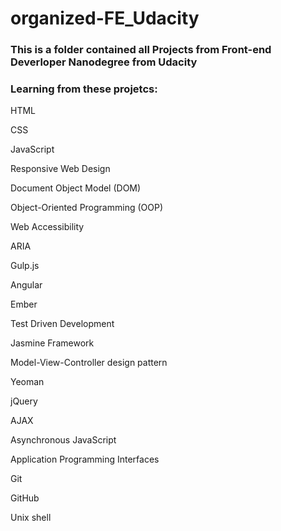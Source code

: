 # organized-FE_Udacity
### This is a folder contained all Projects from Front-end Deverloper Nanodegree from Udacity


### Learning from these projetcs:
HTML

CSS

JavaScript

Responsive Web Design

Document Object Model (DOM)

Object-Oriented Programming (OOP)

Web Accessibility

ARIA

Gulp.js

Angular

Ember

Test Driven Development

Jasmine Framework

Model-View-Controller design pattern

Yeoman

jQuery

AJAX

Asynchronous JavaScript

Application Programming Interfaces

Git

GitHub

Unix shell

